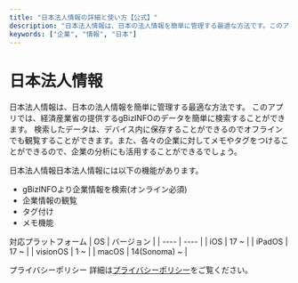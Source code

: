 ```yaml
---
title: "日本法人情報の詳細と使い方【公式】"
description: "日本法人情報は、日本の法人情報を簡単に管理する最適な方法です。このアプリでは、経済産業省の提供するgBizINFOのデータを簡単に検索することができます。"
keywords: ["企業", "情報", "日本"]
---
```


# 日本法人情報

日本法人情報は、日本の法人情報を簡単に管理する最適な方法です。 このアプリでは、経済産業省の提供するgBizINFOのデータを簡単に検索することができます。 検索したデータは、デバイス内に保存することができるのでオフラインでも観覧することができます。また、各々の企業に対してメモやタグをつけることができるので、企業の分析にも活用することができるでしょう。

日本法人情報日本法人情報には以下の機能があります。

- gBizINFOより企業情報を検索(オンライン必須)
- 企業情報の観覧
- タグ付け
- メモ機能

対応プラットフォーム
| OS | バージョン |
| ---- | ---- |
| iOS | 17 ~ |
| iPadOS | 17 ~ |
| visionOS | 1 ~ |
| macOS | 14(Sonoma) ~ |

プライバシーポリシー
詳細は[プライバシーポリシー](/privacy)をご覧ください。
